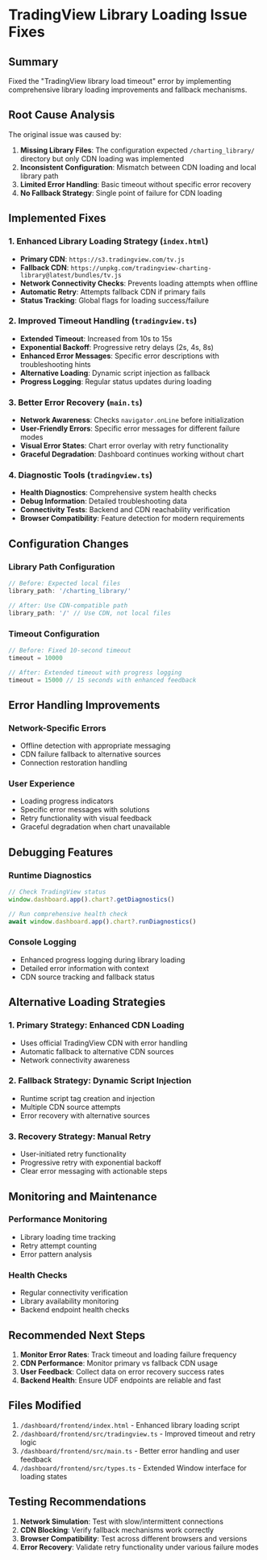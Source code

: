 # TradingView Library Loading Issue Fixes

## Summary

Fixed the "TradingView library load timeout" error by implementing comprehensive library loading improvements and fallback mechanisms.

## Root Cause Analysis

The original issue was caused by:
1. **Missing Library Files**: The configuration expected `/charting_library/` directory but only CDN loading was implemented
2. **Inconsistent Configuration**: Mismatch between CDN loading and local library path
3. **Limited Error Handling**: Basic timeout without specific error recovery
4. **No Fallback Strategy**: Single point of failure for CDN loading

## Implemented Fixes

### 1. Enhanced Library Loading Strategy (`index.html`)

- **Primary CDN**: `https://s3.tradingview.com/tv.js`
- **Fallback CDN**: `https://unpkg.com/tradingview-charting-library@latest/bundles/tv.js`
- **Network Connectivity Checks**: Prevents loading attempts when offline
- **Automatic Retry**: Attempts fallback CDN if primary fails
- **Status Tracking**: Global flags for loading success/failure

### 2. Improved Timeout Handling (`tradingview.ts`)

- **Extended Timeout**: Increased from 10s to 15s
- **Exponential Backoff**: Progressive retry delays (2s, 4s, 8s)
- **Enhanced Error Messages**: Specific error descriptions with troubleshooting hints
- **Alternative Loading**: Dynamic script injection as fallback
- **Progress Logging**: Regular status updates during loading

### 3. Better Error Recovery (`main.ts`)

- **Network Awareness**: Checks `navigator.onLine` before initialization
- **User-Friendly Errors**: Specific error messages for different failure modes
- **Visual Error States**: Chart error overlay with retry functionality
- **Graceful Degradation**: Dashboard continues working without chart

### 4. Diagnostic Tools (`tradingview.ts`)

- **Health Diagnostics**: Comprehensive system health checks
- **Debug Information**: Detailed troubleshooting data
- **Connectivity Tests**: Backend and CDN reachability verification
- **Browser Compatibility**: Feature detection for modern requirements

## Configuration Changes

### Library Path Configuration
```typescript
// Before: Expected local files
library_path: '/charting_library/'

// After: Use CDN-compatible path
library_path: '/' // Use CDN, not local files
```

### Timeout Configuration
```typescript
// Before: Fixed 10-second timeout
timeout = 10000

// After: Extended timeout with progress logging
timeout = 15000 // 15 seconds with enhanced feedback
```

## Error Handling Improvements

### Network-Specific Errors
- Offline detection with appropriate messaging
- CDN failure fallback to alternative sources
- Connection restoration handling

### User Experience
- Loading progress indicators
- Specific error messages with solutions
- Retry functionality with visual feedback
- Graceful degradation when chart unavailable

## Debugging Features

### Runtime Diagnostics
```javascript
// Check TradingView status
window.dashboard.app().chart?.getDiagnostics()

// Run comprehensive health check
await window.dashboard.app().chart?.runDiagnostics()
```

### Console Logging
- Enhanced progress logging during library loading
- Detailed error information with context
- CDN source tracking and fallback status

## Alternative Loading Strategies

### 1. Primary Strategy: Enhanced CDN Loading
- Uses official TradingView CDN with error handling
- Automatic fallback to alternative CDN sources
- Network connectivity awareness

### 2. Fallback Strategy: Dynamic Script Injection
- Runtime script tag creation and injection
- Multiple CDN source attempts
- Error recovery with alternative sources

### 3. Recovery Strategy: Manual Retry
- User-initiated retry functionality
- Progressive retry with exponential backoff
- Clear error messaging with actionable steps

## Monitoring and Maintenance

### Performance Monitoring
- Library loading time tracking
- Retry attempt counting
- Error pattern analysis

### Health Checks
- Regular connectivity verification
- Library availability monitoring
- Backend endpoint health checks

## Recommended Next Steps

1. **Monitor Error Rates**: Track timeout and loading failure frequency
2. **CDN Performance**: Monitor primary vs fallback CDN usage
3. **User Feedback**: Collect data on error recovery success rates
4. **Backend Health**: Ensure UDF endpoints are reliable and fast

## Files Modified

1. `/dashboard/frontend/index.html` - Enhanced library loading script
2. `/dashboard/frontend/src/tradingview.ts` - Improved timeout and retry logic
3. `/dashboard/frontend/src/main.ts` - Better error handling and user feedback
4. `/dashboard/frontend/src/types.ts` - Extended Window interface for loading states

## Testing Recommendations

1. **Network Simulation**: Test with slow/intermittent connections
2. **CDN Blocking**: Verify fallback mechanisms work correctly
3. **Browser Compatibility**: Test across different browsers and versions
4. **Error Recovery**: Validate retry functionality under various failure modes